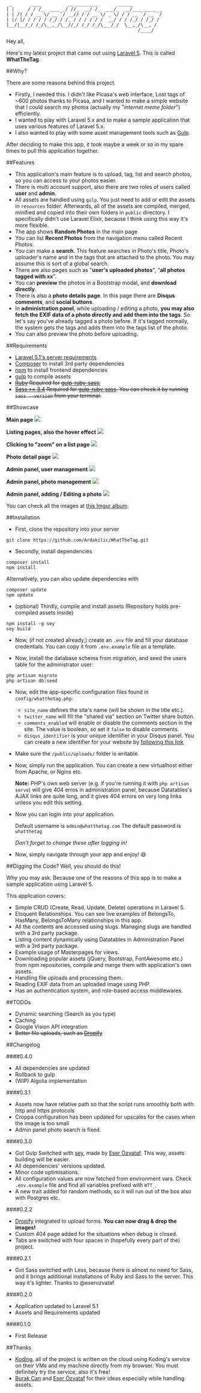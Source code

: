 ```
 _       ____          __ ________       ______           
| |     / / /_  ____ _/ //_  __/ /_  ___/_  __/___ _____ _
| | /| / / __ \/ __ `/ __// / / __ \/ _ \/ / / __ `/ __ `/
| |/ |/ / / / / /_/ / /_ / / / / / /  __/ / / /_/ / /_/ / 
|__/|__/_/ /_/\__,_/\__//_/ /_/ /_/\___/_/  \__,_/\__, /  
                                                 /____/   
```

Hey all,

Here's my latest project that came out using [Laravel 5](https://www.laravel.com). This is called **WhatTheTag**.

##Why?

There are some reasons behind this project.

* Firstly, I needed this. I didn't like Picasa's web interface, Lost tags of ~600 photos thanks to Picasa, and I wanted to make a simple website that I could search my photos (actually my "*internet meme folder*") efficiently.
* I wanted to play with Laravel 5.x and to make a sample application that uses various features of Laravel 5.x.
* I also wanted to play with some asset management tools such as [Gulp](http://gulpjs.com/).

After deciding to make this app, it took maybe a week or so in my spare times to pull this application together.

##Features

* This application's main feature is to upload, tag, list and search photos, so you can access to your photos easier.
* There is multi account support, also there are two roles of users called **user** and **admin**.
* All assets are handled using `gulp`. You just need to add or edit the assets in `resources` folder. Afterwards, all of the assets are compiled, merged, minified and copied into their own folders in `public` directory. I specifically didn't use Laravel Elixir, because I think using this way it's more flexible.
* The app shows **Random Photos** in the main page
* You can list **Recent Photos** from the navigation menu called Recent Photos.
* You can make a **search**. This feature searches in Photo's title, Photo's uploader's name and in the tags that are attached to the photo. You may assume this is sort of a global search.
* There are also pages such as "**user's uploaded photos**", "**all photos tagged with xx**".
* You can **preview** the photos in a Bootstrap modal, and **download directly**.
* There is also a **photo details page**. In this page there are **Disqus comments**, and **social buttons**.
* In **administration panel**, while uploading / editing a photo, **you may also fetch the EXIF data of a photo directly and add them into the tags**. So let's say you've already tagged a photo before. If it's tagged normally, the system gets the tags and adds them into the tags list of the photo.
* You can also preview the photo before uploading.

##Requirements

* [Laravel 5.1's server requirements](http://laravel.com/docs/5.1/installation#installation)
* [Composer](https://getcomposer.org) to install 3rd party dependencies
* [npm](https://www.npmjs.com/) to install frontend dependencies
* [gulp](http://gulpjs.com/) to compile assets
* ~~[Ruby](https://www.ruby-lang.org/) Required for [gulp-ruby-sass](https://www.npmjs.com/package/gulp-ruby-sass),~~
* ~~[Sass >= 3.4](http://sass-lang.com/install) Required for [gulp-ruby-sass](https://www.npmjs.com/package/gulp-ruby-sass). You can check it by running `sass --version` from your terminal.~~

##Showcase

**Main page**
![](https://i.imgur.com/3wFQriO.png)

**Listing pages, also the hover effect**
![](https://i.imgur.com/cm3QweK.png)

**Clicking to "zoom" on a list page**
![](https://i.imgur.com/nj7BBVL.png)

**Photo detail page**
![](https://i.imgur.com/i8Z0ut5.png)

**Admin panel, user management**
![](https://i.imgur.com/2rpT5J3.png)

**Admin panel, photo management**
![](https://i.imgur.com/PVRW54c.png)

**Admin panel, adding / Editing a photo**
![](https://i.imgur.com/jH6CfoP.png)


You can check all the images at [this Imgur album](https://imgur.com/a/pK047).

##Installation

* First, clone the repository into your server

```shell
git clone https://github.com/Ardakilic/WhatTheTag.git
```

* Secondly, install dependencies

```shell
composer install
npm install
```

Alternatively, you can also update dependencies with

```shell
composer update
npm update
```

*  (optional) Thirdly, compile and install assets (Repository holds pre-compiled assets inside)

```shell
npm install -g sey
sey build
```

* Now, (if not created already,) create an `.env` file and fill your database credentials. You can copy it from `.env.example` file as a template.

* Now, install the database schema from migration, and seed the users table for the administrator user:

```
php artisan migrate
php artisan db:seed
```

* Now, edit the app-specific configuration files found in `config/whatthetag.php`:

	* `site_name` defines the site's name (will be shown in the title etc.).
	* `twitter_name` will fill the "shared via" section on Twitter share button.
	* `comments_enabled` will enable or disable the comments section in the site. The value is boolean, so set it `false` to disable comments.
	* `disqus_identifier` is your unique identifier in your Disqus panel. You can create a new identifier for your website by [following this link](https://disqus.com/admin/create/)

* Make sure the `/public/uploads/` folder is writable.

* Now, simply run the application. You can create a new virtualhost either from Apache, or Nginx etc.
	
	**Note:** PHP's own web server (e.g. if you're running it with `php artisan serve`) will give 404 erros in administration panel, because Datatables's AJAX links are quite long, and it gives 404 errors on very long links unless you edit this setting.
	
* Now you can login into your application.

	Default username is `admin@whatthetag.com`
	The default password is `whatthetag`
	
	*Don't forget to change these after logging in!*

* Now, simply navigate through your app and enjoy! :smile:

##Digging the Code?
Well, you should do this!

Why you may ask. Because one of the reasons of this app is to make a sample application using Laravel 5.

This application covers:

* Simple CRUD (Create, Read, Update, Delete) operations in Laravel 5.
* Eloquent Relationships. You can see live examples of BelongsTo, HasMany, BelongsToMany relationships in this app.
* All the contents are accessed using slugs. Managing slugs are handled with a 3rd party package.
* Listing content dynamically using Datatables in Administration Panel with a 3rd party package.
* Example usage of Masterpages for views.
* Downloading popular assets (jQuery, Bootstrap, FontAwesome etc.) from npm repositories, compile and merge them with application's own assets.
* Handling file uploads and processing them.
* Reading EXIF data from an uploaded image using PHP.
* Has an authentication system, and role-based access middlewares.

##TODOs

* Dynamic searching (Search as you type)
* Caching
* Google Vision API integration
* ~~Better file uploads, such as [Dropify](http://jeremyfagis.github.io/dropify/)~~

##Changelog

####0.4.0

* All dependencies are updated
* Rollback to gulp
* (WIP) Algolia implementation

####0.3.1

* Assets now have relative path so that the script runs smoothly both with http and https protocols
* Croppa configuration has been updated for upscales for the cases when the image is too small
* Admin panel photo search is fixed.

####0.3.0

* Got Gulp Switched with [sey](https://github.com/eserozvataf/sey), made by [Eser Özvataf](http://eser.ozvataf.com/). This way, assets building will be easier.
* All dependencies' versions updated.
* Minor code optimisations.
* All configuration values are now fetched from environment vars. Check `.env.example` file and find all variables prefixed with `WTT_`.
* A new trait added for random methods, so it will run out of the box also with Postgres etc.

####0.2.2

* [Dropify](http://jeremyfagis.github.io/dropify/) integrated to upload forms. **You can now drag & drop the images!**
* Custom 404 page added for the situations when debug is closed.
* Tabs are switched with four spaces in (hopefully every part of the) project.

####0.2.1

* Got Sass switched with Less, because there is almost no need for Sass, and it brings additional installations of Ruby and Sass to the server. This way it's lighter. Thanks to @eserozvataf

####0.2.0

* Application updated to Laravel 5.1
* Assets and Requirements updated

####0.1.0

* First Release

##Thanks

* [Koding](https://koding.com/R/arda), all of the project is written on the cloud using Koding's service on their VMs and my machine directly from my browser. You must definitely try the service, also it's free!
* [Burak Can](https://twitter.com/neoberg) and [Eser Özvataf](http://eser.ozvataf.com/) for their ideas especially while handling assets.